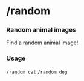 # /random

### Random animal images
Find a random animal image!

### Usage
`/random cat`
`/random dog`